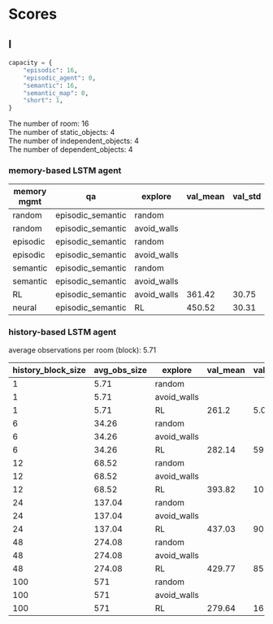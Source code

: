 # Scores

## l

```python
capacity = {
    "episodic": 16,
    "episodic_agent": 0,
    "semantic": 16,
    "semantic_map": 0,
    "short": 1,
}
```

The number of room: 16\
The number of static_objects: 4\
The number of independent_objects: 4\
The number of dependent_objects: 4

### memory-based LSTM agent

| memory mgmt | qa                | explore     | val_mean | val_std | test_mean | test_std | num_params |
| ----------- | ----------------- | ----------- | -------- | ------- | --------- | -------- | ---------- |
| random      | episodic_semantic | random      |          |         | 211.26    | 9.17     |            |
| random      | episodic_semantic | avoid_walls |          |         | 258.51    | 6.79     |            |
| episodic    | episodic_semantic | random      |          |         | 105.78    | 3.20     |            |
| episodic    | episodic_semantic | avoid_walls |          |         | 148.32    | 1.62     |            |
| semantic    | episodic_semantic | random      |          |         | 117.68    | 2.57     |            |
| semantic    | episodic_semantic | avoid_walls |          |         | 147.16    | 5.71     |            |
| RL          | episodic_semantic | avoid_walls | 361.42   | 30.75   | 341.7     | 34.94    | 210,564    |
| neural      | episodic_semantic | RL          | 450.52   | 30.31   | 442.7     | 50.45    | 144,134    |

### history-based LSTM agent

average observations per room (block): 5.71

| history_block_size | avg_obs_size | explore     | val_mean | val_std | test_mean | test_std | num_params |
| ------------------ | ------------ | ----------- | -------- | ------- | --------- | -------- | ---------- |
| 1                  | 5.71         | random      |          |         | 55.8      | 26.46    |            |
| 1                  | 5.71         | avoid_walls |          |         | 62.0      | 20.24    |            |
| 1                  | 5.71         | RL          | 261.2    | 5.08    | 214.94    | 19.94    | 302,598    |
| 6                  | 34.26        | random      |          |         | 143.4     | 43.34    |            |
| 6                  | 34.26        | avoid_walls |          |         | 238.8     | 52.76    |            |
| 6                  | 34.26        | RL          | 282.14   | 59.24   | 309.62    | 63.30    | 302,598    |
| 12                 | 68.52        | random      |          |         | 207.6     | 54.04    |            |
| 12                 | 68.52        | avoid_walls |          |         | 239.8     | 106.87   |            |
| 12                 | 68.52        | RL          | 393.82   | 109.58  | 377.94    | 113.98   | 302,598    |
| 24                 | 137.04       | random      |          |         | 272.8     | 74.70    |            |
| 24                 | 137.04       | avoid_walls |          |         | 385.8     | 133.21   |            |
| 24                 | 137.04       | RL          | 437.03   | 90.85   | 396.43    | 87.84    | 302,598    |
| 48                 | 274.08       | random      |          |         | 361.0     | 103.62   |            |
| 48                 | 274.08       | avoid_walls |          |         | 474.8     | 59.63    |            |
| 48                 | 274.08       | RL          | 429.77   | 85.48   | 379.97    | 95.76    | 302,598    |
| 100                | 571          | random      |          |         | 417.6     | 143.32   |            |
| 100                | 571          | avoid_walls |          |         | 498.6     | 61.25    |            |
| 100                | 571          | RL          | 279.64   | 161.38  | 246.26    | 160.85   | 302,598    |

<!-- ## l2

The number of room: 16\
The number of static_objects: 8\
The number of independent_objects: 8\
The number of dependent_objects: 8

```python
{
    "episodic": 16,
    "episodic_agent": 0,
    "semantic": 16,
    "semantic_map": 0,
    "short": 1,
}
```

| memory mgmt | qa                | explore     | pretrain_semantic | test_mean | test_std |
| ----------- | ----------------- | ----------- | ----------------- | --------- | -------- |
| random      | episodic_semantic | random      | False             | 124.47    | 3.62     |
| random      | episodic_semantic | avoid_walls | False             | 158.67    | 3.39     |
| episodic    | episodic_semantic | random      | False             | 92.24     | 1.26     |
| episodic    | episodic_semantic | avoid_walls | False             | 135.48    | 1.63     |
| semantic    | episodic_semantic | random      | False             | 47.95     | 3.32     |
| semantic    | episodic_semantic | avoid_walls | False             | 48.73     | 2.87     |
| RL          | episodic_semantic | avoid_walls | False             | 214.05    | 31.87    | -->

<!-- ## l, 8

The number of room: 16\
The number of static_objects: 4\
The number of independent_objects: 4\
The number of dependent_objects: 4

| memory mgmt | qa                | explore     | pretrain_semantic | test_mean | test_std |
| ----------- | ----------------- | ----------- | ----------------- | --------- | -------- |
| random      | episodic_semantic | random      | False             | 139.82    | 8.19     |
| random      | episodic_semantic | avoid_walls | False             | 196.54    | 5.30     |
| episodic    | episodic_semantic | random      | False             | 75.01     | 2.43     |
| episodic    | episodic_semantic | avoid_walls | False             | 86.02     | 1.38     |
| semantic    | episodic_semantic | random      | False             | 78.05     | 1.35     |
| semantic    | episodic_semantic | avoid_walls | False             | 121.21    | 6.37     | -->

<!-- ## l2, 8

The number of room: 16\
The number of static_objects: 8\
The number of independent_objects: 8\
The number of dependent_objects: 8

| memory mgmt | qa                | explore     | pretrain_semantic | test_mean | test_std |
| ----------- | ----------------- | ----------- | ----------------- | --------- | -------- |
| random      | episodic_semantic | random      | False             | 72.32     | 1.82     |
| random      | episodic_semantic | avoid_walls | False             | 94.47     | 1.75     |
| episodic    | episodic_semantic | random      | False             | 61.51     | 0.46     |
| episodic    | episodic_semantic | avoid_walls | False             | 74.14     | 0.76     |
| semantic    | episodic_semantic | random      | False             | 14.79     | 1.48     |
| semantic    | episodic_semantic | avoid_walls | False             | 9.81      | 0.87     | -->

<!--

## l2

The number of room: 16\
The number of static_objects: 8\
The number of independent_objects: 8\
The number of dependent_objects: 8

```python
capacity = {
    "episodic": 16,
    "episodic_agent": 0,
    "semantic": 16,
    "semantic_map": 0,
    "short": 1,
}
```

| memory mgmt | qa                | explore     | pretrain_semantic | test_mean | test_std |
| ----------- | ----------------- | ----------- | ----------------- | --------- | -------- |
| random      | episodic_semantic | random      | False             | 124.60    | 3.89     |
| random      | episodic_semantic | avoid_walls | False             | 160.87    | 1.57     |
| episodic    | episodic_semantic | random      | False             | 92.24     | 1.26     |
| episodic    | episodic_semantic | avoid_walls | False             | 135.48    | 1.63     |
| semantic    | episodic_semantic | random      | False             | 49.60     | 1.59     |
| semantic    | episodic_semantic | avoid_walls | False             | 67.17     | 3.06     |

## l2

The number of room: 16\
The number of static_objects: 8\
The number of independent_objects: 8\
The number of dependent_objects: 8

```python
capacity = {
    "episodic": 32,
    "episodic_agent": 0,
    "semantic": 32,
    "semantic_map": 0,
    "short": 1,
}
```

| memory mgmt | qa                | explore     | pretrain_semantic | test_mean | test_std |
| ----------- | ----------------- | ----------- | ----------------- | --------- | -------- |
| random      | episodic_semantic | random      | False             | 191.64    | 6.88     |
| random      | episodic_semantic | avoid_walls | False             | 240.37    | 5.63     |
| episodic    | episodic_semantic | random      | False             | 130.94    | 2.22     |
| episodic    | episodic_semantic | avoid_walls | False             | 198.20    | 5.10     |
| semantic    | episodic_semantic | random      | False             | 105.97    | 2.95     |
| semantic    | episodic_semantic | avoid_walls | False             | 100.33    | 3.25     |

## m

The number of room: 8\
The number of static_objects: 2\
The number of independent_objects: 2\
The number of dependent_objects: 2

| memory mgmt | qa                | explore     | mean   | std  |
| ----------- | ----------------- | ----------- | ------ | ---- |
| random      | episodic_semantic | random      | 98.65  | 6.39 |
| random      | episodic_semantic | avoid_walls | 174.34 | 6.00 |
| episodic    | episodic_semantic | random      | 99.08  | 4.79 |
| episodic    | episodic_semantic | avoid_walls | 161.62 | 6.33 |
| semantic    | episodic_semantic | random      | 14.17  | 1.50 |
| semantic    | episodic_semantic | avoid_walls | 3.72   | 0.79 |

## xl

The number of room: 32\
The number of static_objects: 8\
The number of independent_objects: 8\
The number of dependent_objects: 8

| memory mgmt | qa                | explore     | test_mean | test_std |
| ----------- | ----------------- | ----------- | --------- | -------- |
| random      | episodic_semantic | random      | 66.85     | 2.89     |
| random      | episodic_semantic | avoid_walls | 81.70     | 2.02     |
| episodic    | episodic_semantic | random      | 34.60     | 1.42     |
| episodic    | episodic_semantic | avoid_walls | 39.86     | 0.63     |
| semantic    | episodic_semantic | random      | 22.28     | 2.54     |
| semantic    | episodic_semantic | avoid_walls | 75.00     | 0.77     | -->
